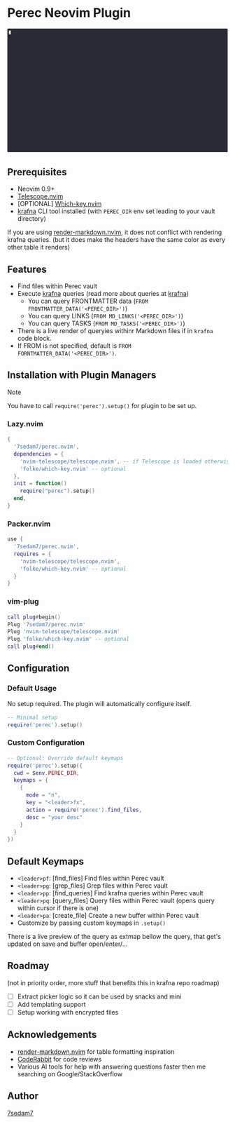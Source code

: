 # Perec Neovim Plugin

![Obsidian in Nvim without depending on Obsidian's existance.](demo.gif)

## Prerequisites
- Neovim 0.9+
- [Telescope.nvim](https://github.com/nvim-telescope/telescope.nvim)
- [OPTIONAL] [Which-key.nvim](https://github.com/folke/which-key.nvim)
- [krafna](https://github.com/7sedam7/krafna) CLI tool installed (with `PEREC_DIR` env set leading to your vault directory)

If you are using [render-markdown.nvim](https://github.com/MeanderingProgrammer/render-markdown.nvim/tree/4a28c135bc3548e398ba38178fec3f705cb26fe6), it does not conflict with rendering krafna queries. (but it does make the headers have the same color as every other table it renders)

## Features

- Find files within Perec vault
- Execute [krafna](https://github.com/7sedam7/krafna) queries (read more about queries at [krafna](kttps://github.com/7sedam7/krafna))
  - You can query FRONTMATTER data (`FROM FRONTMATTER_DATA('<PEREC_DIR>')`)
  - You can query LINKS (`FROM MD_LINKS('<PEREC_DIR>')`)
  - You can query TASKS (`FROM MD_TASKS('<PEREC_DIR>')`)
- There is a live render of queryies withinr Markdown files if in ``` krafna ``` code block.
- If FROM is not specified, default is `FROM FORNTMATTER_DATA('<PEREC_DIR>')`.

## Installation with Plugin Managers

> [!Note]
> You have to call `require('perec').setup()` for plugin to be set up.

### Lazy.nvim
```lua
{
  '7sedam7/perec.nvim',
  dependencies = {
    'nvim-telescope/telescope.nvim', -- if Telescope is loaded otherwise, remove from here for faster startup.
    'folke/which-key.nvim' -- optional
  },
  init = function()
    require("perec").setup()
  end,
}
```

### Packer.nvim
```lua
use {
  '7sedam7/perec.nvim',
  requires = {
    'nvim-telescope/telescope.nvim',
    'folke/which-key.nvim' -- optional
  }
}
```

### vim-plug
```lua
call plug#begin()
Plug '7sedam7/perec.nvim'
Plug 'nvim-telescope/telescope.nvim'
Plug 'folke/which-key.nvim' -- optional
call plug#end()
```

## Configuration

### Default Usage
No setup required. The plugin will automatically configure itself.

```lua
-- Minimal setup
require('perec').setup()
```

### Custom Configuration
```lua
-- Optional: Override default keymaps
require('perec').setup({
  cwd = $env.PEREC_DIR,
  keymaps = {
    {
      mode = "n",
      key = "<leader>fx",
      action = require('perec').find_files,
      desc = "your desc"
    }
  }
})
```

## Default Keymaps
- `<leader>pf`: [find_files] Find files within Perec vault
- `<leader>pg`: [grep_files] Grep files within Perec vault
- `<leader>pp`: [find_queries] Find krafna queries within Perec vault
- `<leader>pq`: [query_files] Query files within Perec vault (opens query within cursor if there is one)
- `<leader>pa`: [create_file] Create a new buffer within Perec vault
- Customize by passing custom keymaps in `.setup()`

There is a live preview of the query as extmap bellow the query, that get's updated on save and buffer open/enter/...

## Roadmay
(not in priority order, more stuff that benefits this in krafna repo roadmap)
- [ ] Extract picker logic so it can be used by snacks and mini
- [ ] Add templating support
- [ ] Setup working with encrypted files

## Acknowledgements

- [render-markdown.nvim](https://github.com/MeanderingProgrammer/render-markdown.nvim/tree/4a28c135bc3548e398ba38178fec3f705cb26fe6) for table formatting inspiration
- [CodeRabbit](https://coderabbit.io) for code reviews
- Various AI tools for help with answering questions faster then me searching on Google/StackOverflow


## Author

[7sedam7](https://github.com/7sedam7)
